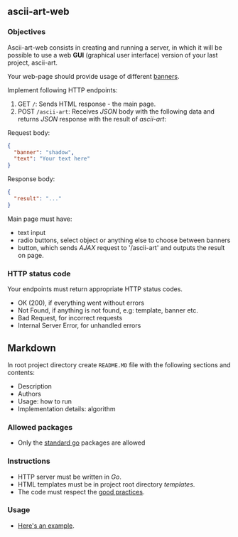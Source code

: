 ## ascii-art-web

### Objectives

Ascii-art-web consists in creating and running a server, in which it will be possible to use a web **GUI** (graphical user interface) version of your last project, ascii-art.

Your web-page should provide usage of different [banners](https://github.com/01-edu/public/tree/master/subjects/ascii-art).

Implement following HTTP endpoints:

1. GET `/`: Sends HTML response - the main page.
2. POST `/ascii-art`: Receives _JSON_ body with the following data and returns _JSON_ response with the result of _ascii-art_:

Request body:

```json
{
  "banner": "shadow",
  "text": "Your text here"
}
```

Response body:

```json
{
  "result": "..."
}
```

Main page must have:
- text input
- radio buttons, select object or anything else to choose between banners
- button, which sends _AJAX_ request to '/ascii-art' and outputs the result on page.

### HTTP status code

Your endpoints must return appropriate HTTP status codes.

- OK (200), if everything went without errors
- Not Found, if anything is not found, e.g: template, banner etc.
- Bad Request, for incorrect requests
- Internal Server Error, for unhandled errors

## Markdown

In root project directory create `README.MD` file with the following sections and contents:
- Description
- Authors
- Usage: how to run
- Implementation details: algorithm

### Allowed packages

- Only the [standard go](https://golang.org/pkg/) packages are allowed

### Instructions
- HTTP server must be written in _Go_.
- HTML templates must be in project root directory _templates_.
- The code must respect the [good practices](https://public.01-edu.org/subjects/good-practices/).

### Usage

- [Here's an example](http://patorjk.com/software/taag/#p=display&f=Graffiti&t=Type%20Something%20).
